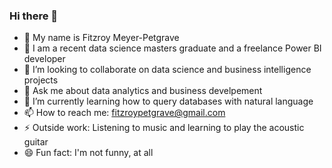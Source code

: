 ### Hi there 👋
- 🔭 My name is Fitzroy Meyer-Petgrave
- 🌱 I am a recent data science masters graduate and a freelance Power BI developer
- 👯 I’m looking to collaborate on data science and business intelligence projects
- 💬 Ask me about data analytics and business develpement
- 🌱 I’m currently learning how to query databases with natural language
- 📫 How to reach me: fitzroypetgrave@gmail.com
- ⚡ Outside work: Listening to music and learning to play the acoustic guitar
- 😄 Fun fact: I'm not funny, at all

